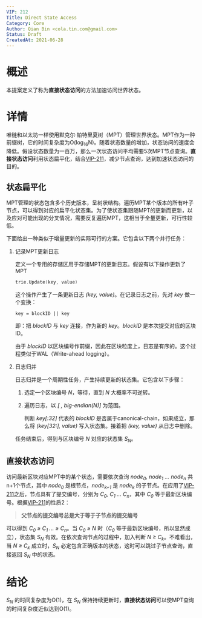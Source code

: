 ```yaml
---
VIP: 212
Title: Direct State Access
Category: Core
Author: Qian Bin <cola.tin.com@gmail.com>
Status: Draft
CreatedAt: 2021-06-28
---
```


# 概述

本提案定义了称为**直接状态访问**的方法加速访问世界状态。

# 详情

唯链和以太坊一样使用默克尔·帕特里夏树（MPT）管理世界状态。MPT作为一种前缀树，它的时间复杂度为O(log<sub>16</sub>N)。随着状态数量的增加，状态访问的速度会降低。假设状态数量为一百万，那么一次状态访问平均需要5次MPT节点查询。**直接状态访问**利用状态扁平化，结合[VIP-211](./VIP-211-zh_CN.md)，减少节点查询，达到加速状态访问的目的。


## 状态扁平化

MPT管理的状态包含多个历史版本，呈树状结构。遍历MPT某个版本的所有叶子节点，可以得到对应的扁平化状态集。为了使状态集跟随MPT的更新而更新，以及应对可能出现的分叉情况，需要反复遍历MPT，这相当于全量更新，可行性较低。

下面给出一种类似于增量更新的实际可行的方案。它包含以下两个并行任务：

1. 记录MPT更新日志

    定义一个专用的存储区用于存储MPT的更新日志。假设有以下操作更新了MPT
    ```go
    trie.Update(key, value)
    ```
    这个操作产生了一条更新日志 *(key, value)*。在记录日志之前，先对 *key* 做一个变换：
    ```
    key = blockID || key
    ```
    即：把 *blockID* 与 *key* 连接，作为新的 *key*。*blockID* 是本次提交对应的区块ID。

    由于 *blockID* 以区块编号作前缀，因此在区块粒度上，日志是有序的。这个过程类似于WAL（Write-ahead logging）。

1. 日志归并

    日志归并是一个周期性任务，产生持续更新的状态集。它包含以下步骤：

    1. 选定一个区块编号 *N*，等待，直到 *N* 大概率不可逆转。

    1. 遍历日志，以 *[ , big-endian(N)]* 为范围。
        
        判断 *key[:32]* 代表的 *blockID* 是否属于canonical-chain，如果成立，那么将 *(key[32:], value)* 写入状态集。接着把 *(key, value)* 从日志中删除。
        

    任务结束后，得到与区块编号 *N* 对应的状态集 *S<sub>N</sub>*。

## 直接状态访问

访问最新区块对应MPT中的某个状态，需要依次查询 *node<sub>0</sub>, node<sub>1</sub> ... node<sub>n</sub>* 共n+1个节点，其中 *node<sub>0</sub>* 是根节点，*node<sub>k+1</sub>* 是 *node<sub>k</sub>* 的子节点。在应用了[VIP-211](./VIP-211-zh_CN.md)之后，节点具有了提交编号，分别为 *C<sub>0</sub>, C<sub>1</sub> ... C<sub>n</sub>*，其中 *C<sub>0</sub>* 等于最新区块编号。根据[VIP-211](./VIP-211-zh_CN.md)的性质2：

> **父节点的提交编号总是大于等于子节点的提交编号**

可以得到 *C<sub>0</sub> ≥ C<sub>1</sub> ... ≥ C<sub>n</sub>*。当 *C<sub>0</sub> ≥ N* 时（*C<sub>0</sub>* 等于最新区块编号，所以显然成立），状态集 *S<sub>N</sub>* 有效。在依次查询节点的过程中，加入判断 *N ≥ C<sub>k</sub>*。不难看出，当 *N ≥ C<sub>k</sub>* 成立时，*S<sub>N</sub>* 必定包含正确版本的状态，这时可以跳过子节点查询，直接返回 *S<sub>N</sub>* 中的状态。

# 结论

*S<sub>N</sub>* 的时间复杂度为O(1)，在 *S<sub>N</sub>* 保持持续更新时，**直接状态访问**可以使MPT查询的时间复杂度近似达到O(1)。





